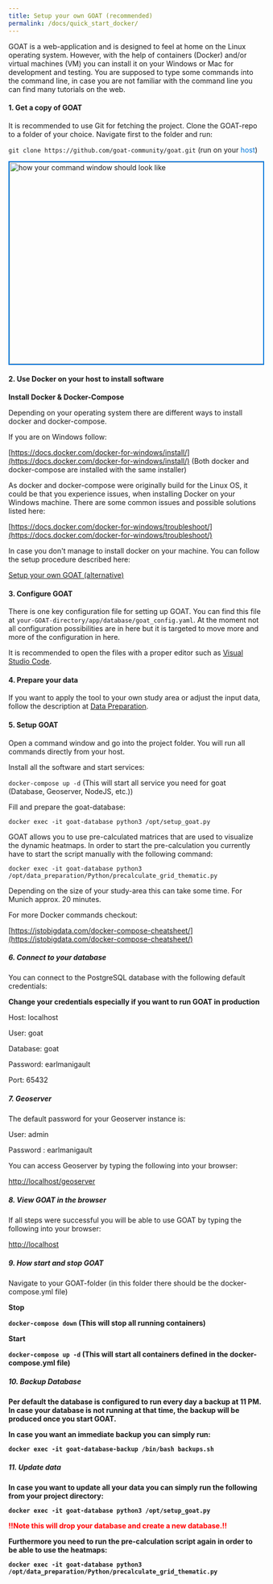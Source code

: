 ```yaml
---
title: Setup your own GOAT (recommended)
permalink: /docs/quick_start_docker/
---
```



GOAT is a web-application and is designed to feel at home on the Linux operating system. However, with the help of containers (Docker) and/or virtual machines (VM) you can install it on your Windows or Mac for development and testing.
You are supposed to type some commands into the command line, in case you are not familiar with the command line you can find many tutorials on the web. 


#### 1. Get a copy of GOAT

It is recommended to use Git for fetching the project.
Clone the GOAT-repo to a folder of your choice. Navigate first to the folder and run:

`git clone https://github.com/goat-community/goat.git` (run on your <span style="color:#07d">host</span>)

<img class="img-responsive" src="../../img/git_clone.png" alt="how your command window should look like" title="Get a copy of GOAT" width="600" height="400" style="border: 2px solid #07d;"/>



#### 2. Use Docker on your host to install software

<b>Install Docker & Docker-Compose</b>

Depending on your operating system there are different ways to install docker and docker-compose.

If you are on Windows follow:

[https://docs.docker.com/docker-for-windows/install/](https://docs.docker.com/docker-for-windows/install/) (Both docker and docker-compose are installed with the same installer)

As docker and docker-compose were originally build for the Linux OS, it could be that you experience issues, when installing Docker on your Windows machine. There are some common issues and possible solutions listed here:

[https://docs.docker.com/docker-for-windows/troubleshoot/](https://docs.docker.com/docker-for-windows/troubleshoot/)

In case you don't manage to install docker on your machine. You can follow the setup procedure described here: 

[Setup your own GOAT (alternative)](../quick_start_vm/)

#### 3. Configure GOAT

There is one key configuration file for setting up GOAT. You can find this file at `your-GOAT-directory/app/database/goat_config.yaml`.
At the moment not all configuration possibilities are in here but it is targeted to move more and more of the configuration in here.

It is recommended to open the files with a proper editor such as [Visual Studio Code](https://code.visualstudio.com/).

#### 4. Prepare your data

If you want to apply the tool to your own study area or adjust the input data, follow the description at [Data Preparation](../data_preparation/).

#### 5. Setup GOAT

Open a command window and go into the project folder. You will run all commands directly from your host. 

Install all the software and start services:

`docker-compose up -d` (This will start all service you need for goat (Database, Geoserver, NodeJS, etc.))

Fill and prepare the goat-database:

`docker exec -it goat-database python3 /opt/setup_goat.py` 

GOAT allows you to use pre-calculated matrices that are used to visualize the dynamic heatmaps. 
In order to start the pre-calculation you currently have to start the script manually with the following command:

`docker exec -it goat-database python3 /opt/data_preparation/Python/precalculate_grid_thematic.py`

Depending on the size of your study-area this can take some time. For Munich approx. 20 minutes.

For more Docker commands checkout:

[https://jstobigdata.com/docker-compose-cheatsheet/](https://jstobigdata.com/docker-compose-cheatsheet/)

##### 6. Connect to your database

You can connect to the PostgreSQL database with the following default credentials: 

**Change your credentials especially if you want to run GOAT in production**

Host: localhost

User: goat

Database: goat

Password: earlmanigault

Port: 65432

##### 7. Geoserver

The default password for your Geoserver instance is:

User: admin

Password : earlmanigault

You can access Geoserver by typing the following into your browser:

[http://localhost/geoserver](http://localhost/geoserver)

##### 8. View GOAT in the browser

If all steps were successful you will be able to use GOAT by typing the following into your browser:

[http://localhost](http://localhost)

##### 9. How start and stop GOAT

Navigate to your GOAT-folder (in this folder there should be the docker-compose.yml file)

<b>Stop<b>

`docker-compose down` (This will stop all running containers)

<b>Start<b>

`docker-compose up -d` (This will start all containers defined in the docker-compose.yml file)

##### 10. Backup Database

Per default the database is configured to run every day a backup at 11 PM. In case your database is not running at that time, the backup will be produced once you start GOAT.

In case you want an immediate backup you can simply run:

`docker exec -it goat-database-backup /bin/bash backups.sh`

##### 11. Update data

In case you want to update all your data you can simply run the following from your project directory:

`docker exec -it goat-database python3 /opt/setup_goat.py` 

<b><font color="red">!!Note this will drop your database and create a new database.!!</font><b>

Furthermore you need to run the pre-calculation script again in order to be able to use the heatmaps:

`docker exec -it goat-database python3 /opt/data_preparation/Python/precalculate_grid_thematic.py`
